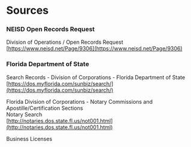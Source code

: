 # Sources

### NEISD Open Records Request
Division of Operations / Open Records Request  
[https://www.neisd.net/Page/9306](https://www.neisd.net/Page/9306)

### Florida Department of State
Search Records - Division of Corporations - Florida Department of State  
[https://dos.myflorida.com/sunbiz/search/](https://dos.myflorida.com/sunbiz/search/)

Florida Division of Corporations - Notary Commissions and Apostille/Certification Sections  
Notary Search  
[http://notaries.dos.state.fl.us/not001.html](http://notaries.dos.state.fl.us/not001.html)

Business Licenses
